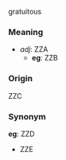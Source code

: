 gratuitous
### Meaning
+ _adj_: ZZA
    + __eg__: ZZB

### Origin

ZZC

### Synonym

__eg__: ZZD

+ ZZE


